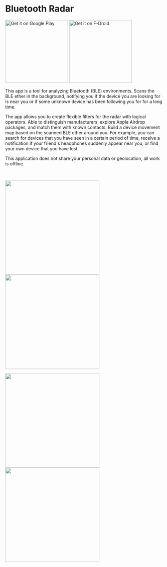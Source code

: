 # Bluetooth Radar

<a href='https://play.google.com/store/apps/details?id=f.cking.software&pcampaignid=pcampaignidMKT-Other-global-all-co-prtnr-py-PartBadge-Mar2515-1'><img alt='Get it on Google Play' src='https://github.com/Semper-Viventem/MetaRadar/assets/18288554/dd3fc41a-9b51-4747-9a2c-57b37d4706aa' width='200'/></a>
<a href='https://f-droid.org/en/packages/f.cking.software/'><img alt='Get it on F-Droid' src='https://github.com/Semper-Viventem/MetaRadar/assets/18288554/c03a0cf2-b39a-4344-adb8-d4cde7ce4b61' width='200'/></a>

This app is a tool for analyzing Bluetooth (BLE) environments. Scans the BLE ether in the background, notifying you if the device you are looking for is near you or if some unknown device has been following you for for a long time.

The app allows you to create flexible filters for the radar with logical operators. Able to distinguish manufacturers, explore Apple Airdrop packages, and match them with known contacts. Build a device movement map based on the scanned BLE ether around you. For example, you can search for devices that you have seen in a certain period of time, receive a notification if your friend's headphones suddenly appear near you, or find your own device that you have lost.

This application does not share your personal data or geolocation, all work is offline.

<br>

<img src='https://github.com/Semper-Viventem/MetaRadar/assets/18288554/e307d2f3-63ed-4401-8828-194f6b67fa24' width='300'/> <img src='https://github.com/Semper-Viventem/MetaRadar/assets/18288554/6991f8ba-6375-4c3f-8784-059e0d04f9ac' width='300'/>

<img src='https://github.com/Semper-Viventem/MetaRadar/assets/18288554/9383851d-0dc5-4244-91b3-f902cb777892' width='300'/> <img src='https://github.com/Semper-Viventem/MetaRadar/assets/18288554/9b9bedd2-c96f-4ff2-82bd-0d84424467d6' width='300'/>
